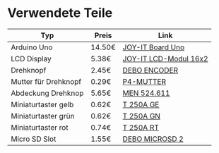 # Verwendete Teile

|Typ|Preis|Link|
|---|----|---|
|Arduino Uno|14.50€|[JOY-IT Board Uno](https://www.reichelt.de/arduino-kompatibles-uno-r3-board-dip-variante-atmega328-usb-arduino-uno-dip2-p161029.html?CCOUNTRY=445&LANGUAGE=de&trstct=pos_2&nbc=1&&r=1)|
|LCD Display |5.38€|[JOY-IT LCD-Modul 16x2](https://www.pollin.de/p/joy-it-lcd-modul-16x2-121738)|
|Drehknopf|2.45€|[DEBO ENCODER](https://www.reichelt.de/entwicklerboards-drehwinkel-encoder-ky-040-debo-encoder-p282545.html?&trstct=pos_0&nbc=1)|
|Mutter für Drehknopf|0.29€|[P4-MUTTER](https://www.reichelt.de/index.html?ACTION=446&LA=3&nbc=1&q=p4-mutter%20)|
|Abdeckung Drehknop|5.65€|[MEN 524.611](https://www.reichelt.de/potentiometerknopf-fuer-achse-6-mm-silber-men-524-611-p135557.html?search=MEN+524.611)|
|Miniaturtaster gelb|0.62€|[T 250A GE](https://www.reichelt.de/miniatur-drucktaster-0-5a-24vac-1x-ein-ge-t-250a-ge-p19984.html?&trstct=pos_0&nbc=1)|
|Miniaturtaster grün|0.62€|[T 250A GN](https://www.reichelt.de/miniatur-drucktaster-0-5a-24vac-1x-ein-gn-t-250a-gn-p19985.html?&trstct=vrt_pdn&nbc=1)|
|Miniaturtaster rot|0.74€|[T 250A RT](https://www.reichelt.de/miniatur-drucktaster-0-5a-24vac-1x-ein-rt-t-250a-rt-p31772.html?&trstct=vrt_pdn&nbc=1)|
|Micro SD Slot|1.55€|[DEBO MICROSD 2](https://www.reichelt.de/entwicklerboards-breakout-board-fuer-microsd-karten-debo-microsd-2-p266045.html?&trstct=pos_0&nbc=1)|
